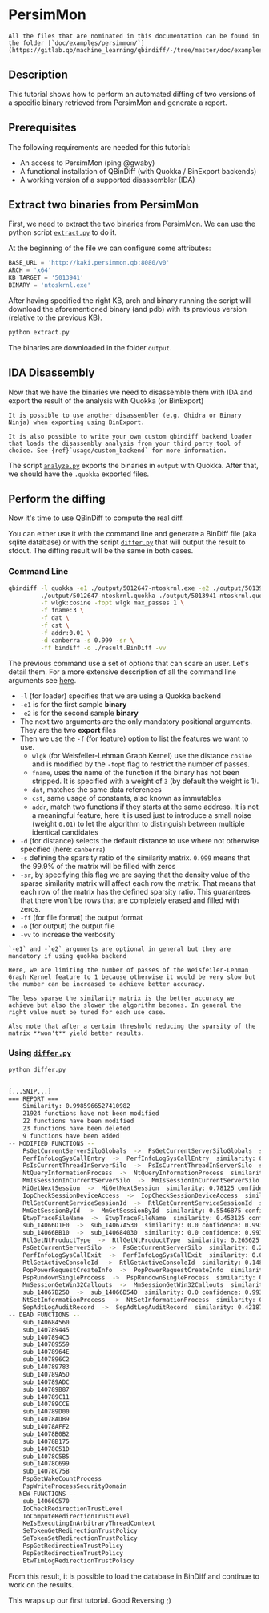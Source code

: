 # PersimMon

```{note}
All the files that are nominated in this documentation can be found in the folder [`doc/examples/persimmon/`](https://gitlab.qb/machine_learning/qbindiff/-/tree/master/doc/examples/persimmon/)
```

## Description
This tutorial shows how to perform an automated diffing of two versions of a specific binary retrieved from PersimMon and generate a report.

## Prerequisites

The following requirements are needed for this tutorial:

* An access to PersimMon (ping @gwaby)
* A functional installation of QBinDiff (with Quokka / BinExport backends)
* A working version of a supported disassembler (IDA)

## Extract two binaries from PersimMon
First, we need to extract the two binaries from PersimMon. We can use the python script [`extract.py`](https://gitlab.qb/machine_learning/qbindiff/-/tree/master/doc/examples/persimmon/extract.py) to do it.

At the beginning of the file we can configure some attributes:

```python
BASE_URL = 'http://kaki.persimmon.qb:8080/v0'
ARCH = 'x64'
KB_TARGET = '5013941'
BINARY = 'ntoskrnl.exe'
```

After having specified the right KB, arch and binary running the script will download the aforementioned binary (and pdb) with its previous version (relative to the previous KB).

```bash
python extract.py
```

The binaries are downloaded in the folder `output`.

## IDA Disassembly

Now that we have the binaries we need to disassemble them with IDA and export the result of the analysis with Quokka (or BinExport)

```{note}
It is possible to use another disassembler (e.g. Ghidra or Binary Ninja) when exporting using BinExport.

It is also possible to write your own custom qbindiff backend loader that loads the disassembly analysis from your third party tool of choice. See {ref}`usage/custom_backend` for more information.
```

The script [`analyze.py`](https://gitlab.qb/machine_learning/qbindiff/-/tree/master/doc/examples/persimmon/analyze.py) exports the binaries in `output` with Quokka.
After that, we should have the `.quokka` exported files.

## Perform the diffing

Now it's time to use QBinDiff to compute the real diff.

You can either use it with the command line and generate a BinDiff file (aka sqlite database) or with the script [`differ.py`](https://gitlab.qb/machine_learning/qbindiff/-/tree/master/doc/examples/persimmon/differ.py) that will output the result to stdout.
The diffing result will be the same in both cases.

### Command Line

```bash
qbindiff -l quokka -e1 ./output/5012647-ntoskrnl.exe -e2 ./output/5013941-ntoskrnl.exe \
         ./output/5012647-ntoskrnl.quokka ./output/5013941-ntoskrnl.quokka \
         -f wlgk:cosine -fopt wlgk max_passes 1 \
         -f fname:3 \
         -f dat \
         -f cst \
         -f addr:0.01 \
         -d canberra -s 0.999 -sr \
         -ff bindiff -o ./result.BinDiff -vv
```

The previous command use a set of options that can scare an user. Let's detail them. For a more extensive description of all the command line arguments see [here](usage/qbindiff).

- `-l` (for loader) specifies that we are using a Quokka backend
- `-e1` is for the first sample **binary**
- `-e2` is for the second sample **binary**
- The next two arguments are the only mandatory positional arguments. They are the two **export** files
- Then we use the `-f` (for feature) option to list the features we want to use.
  - `wlgk` (for Weisfeiler-Lehman Graph Kernel) use the distance `cosine` and is modified by the `-fopt` flag to restrict the number of passes.
  - `fname`, uses the name of the function if the binary has not been stripped. It is specified with a weight of `3` (by default the weight is 1).
  - `dat`, matches the same data references
  - `cst`, same usage of constants, also known as immutables
  - `addr`, match two functions if they starts at the same address. It is not a meaningful feature, here it is used just to introduce a small noise (weight `0.01`) to let the algorithm to distinguish between multiple identical candidates
- `-d` (for distance) selects the default distance to use where not otherwise specified (here: `canberra`)
- `-s` defining the sparsity ratio of the similarity matrix. `0.999` means that the 99.9% of the matrix will be filled with zeros
- `-sr`, by specifying this flag we are saying that the density value of the sparse similarity matrix will affect each row the matrix. That means that each row of the matrix has the defined sparsity ratio. This guarantees that there won't be rows that are completely erased and filled with zeros.
- `-ff` (for file format) the output format
- `-o` (for output) the output file
- `-vv` to increase the verbosity

```{note}
`-e1` and -`e2` arguments are optional in general but they are mandatory if using quokka backend
```
```{note}
Here, we are limiting the number of passes of the Weisfeiler-Lehman Graph Kernel feature to 1 because otherwise it would be very slow but the number can be increased to achieve better accuracy.
```
```{note}
The less sparse the similarity matrix is the better accuracy we achieve but also the slower the algorithm becomes. In general the right value must be tuned for each use case.

Also note that after a certain threshold reducing the sparsity of the matrix **won't** yield better results.
```

### Using [`differ.py`](https://gitlab.qb/machine_learning/qbindiff/-/tree/master/doc/examples/persimmon/differ.py)

```bash
python differ.py


[...SNIP...]
=== REPORT ===
	Similarity: 0.9985966527410982
	21924 functions have not been modified
	22 functions have been modified
	23 functions have been deleted
	9 functions have been added
-- MODIFIED FUNCTIONS --
	PsGetCurrentServerSiloGlobals  ->  PsGetCurrentServerSiloGlobals  similarity: 0.1640625 confidence: 1.0
	PerfInfoLogSysCallEntry  ->  PerfInfoLogSysCallEntry  similarity: 0.0 confidence: 0.999919593334198
	PsIsCurrentThreadInServerSilo  ->  PsIsCurrentThreadInServerSilo  similarity: 0.0 confidence: 1.0
	NtQueryInformationProcess  ->  NtQueryInformationProcess  similarity: 0.3359375 confidence: 1.0
	MmIsSessionInCurrentServerSilo  ->  MmIsSessionInCurrentServerSilo  similarity: 0.71875 confidence: 0.9999864101409912
	MiGetNextSession  ->  MiGetNextSession  similarity: 0.78125 confidence: 0.9999936819076538
	IopCheckSessionDeviceAccess  ->  IopCheckSessionDeviceAccess  similarity: 0.515625 confidence: 0.9997091889381409
	RtlGetCurrentServiceSessionId  ->  RtlGetCurrentServiceSessionId  similarity: 0.5625 confidence: 0.9990647435188293
	MmGetSessionById  ->  MmGetSessionById  similarity: 0.5546875 confidence: 1.0
	EtwpTraceFileName  ->  EtwpTraceFileName  similarity: 0.453125 confidence: 0.9999531507492065
	sub_14066D1F0  ->  sub_14067A530  similarity: 0.0 confidence: 0.9932856559753418
	sub_14066BB10  ->  sub_140684030  similarity: 0.0 confidence: 0.9932856559753418
	RtlGetNtProductType  ->  RtlGetNtProductType  similarity: 0.265625 confidence: 0.9999973177909851
	PsGetCurrentServerSilo  ->  PsGetCurrentServerSilo  similarity: 0.28125 confidence: 1.0
	PerfInfoLogSysCallExit  ->  PerfInfoLogSysCallExit  similarity: 0.0 confidence: 0.999919593334198
	RtlGetActiveConsoleId  ->  RtlGetActiveConsoleId  similarity: 0.1484375 confidence: 0.9999988675117493
	PopPowerRequestCreateInfo  ->  PopPowerRequestCreateInfo  similarity: 0.375 confidence: 0.999935507774353
	PspRundownSingleProcess  ->  PspRundownSingleProcess  similarity: 0.4609375 confidence: 1.0
	MmSessionGetWin32Callouts  ->  MmSessionGetWin32Callouts  similarity: 0.5625 confidence: 0.999997079372406
	sub_14067B250  ->  sub_14066D540  similarity: 0.0 confidence: 0.9932856559753418
	NtSetInformationProcess  ->  NtSetInformationProcess  similarity: 0.3515625 confidence: 1.0
	SepAdtLogAuditRecord  ->  SepAdtLogAuditRecord  similarity: 0.421875 confidence: 1.0
-- DEAD FUNCTIONS --
	sub_140684560
	sub_140789445
	sub_1407894C3
	sub_140789559
	sub_14078964E
	sub_1407896C2
	sub_140789783
	sub_140789A5D
	sub_140789ADC
	sub_140789B87
	sub_140789C11
	sub_140789CCE
	sub_140789D00
	sub_14078ADB9
	sub_14078AFF2
	sub_14078B0B2
	sub_14078B175
	sub_14078C51D
	sub_14078C5B5
	sub_14078C699
	sub_14078C75B
	PspGetWakeCountProcess
	PspWriteProcessSecurityDomain
-- NEW FUNCTIONS --
	sub_14066C570
	IoCheckRedirectionTrustLevel
	IoComputeRedirectionTrustLevel
	KeIsExecutingInArbitraryThreadContext
	SeTokenGetRedirectionTrustPolicy
	SeTokenSetRedirectionTrustPolicy
	PspGetRedirectionTrustPolicy
	PspSetRedirectionTrustPolicy
	EtwTimLogRedirectionTrustPolicy
```

From this result, it is possible to load the database in BinDiff and continue to work on the results.

This wraps up our first tutorial. Good Reversing ;)
